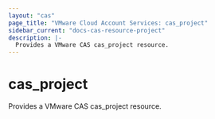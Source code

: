 ```yaml
---
layout: "cas"
page_title: "VMware Cloud Account Services: cas_project"
sidebar_current: "docs-cas-resource-project"
description: |-
  Provides a VMware CAS cas_project resource.
---
```


# cas\_project

Provides a VMware CAS cas_project resource.
